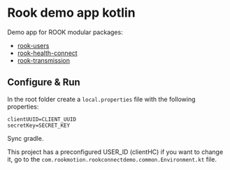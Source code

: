 # Rook demo app kotlin

Demo app for ROOK modular packages:

* [rook-users](https://github.com/RookeriesDevelopment/rook-android-sdks-docs/tree/main/rook-users)
* [rook-health-connect](https://github.com/RookeriesDevelopment/rook-android-sdks-docs/tree/main/rook-health-connect)
* [rook-transmission](https://github.com/RookeriesDevelopment/rook-android-sdks-docs/tree/main/rook-transmission)

## Configure & Run

In the root folder create a `local.properties` file with the following properties:

```properties
clientUUID=CLIENT_UUID
secretKey=SECRET_KEY
```

Sync gradle.

This project has a preconfigured USER_ID (clientHC) if you want to change it, go to
  the `com.rookmotion.rookconnectdemo.common.Environment.kt` file. 
